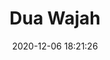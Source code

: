 ---
title: "Dua Wajah"
date: 2020-12-06 18:21:26
description: 'Two side of art'
image: 'https://i.postimg.cc/6TxwqgsL/IMG-20201114-150708.jpg'
categories: kubisme
artist: 'Gallery teplok.id'
instagram: 'dian_djoyo'
---